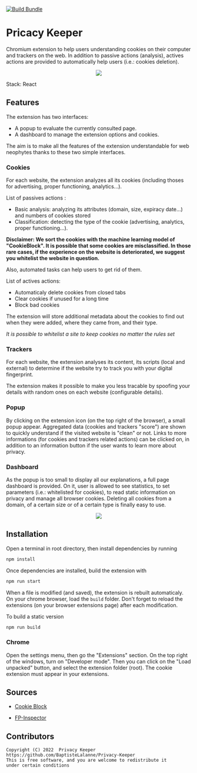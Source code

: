 [![Build Bundle](https://github.com/BaptisteLalanne/Privacy-Keeper/actions/workflows/ci.yml/badge.svg)](https://github.com/BaptisteLalanne/Privacy-Keeper/actions/workflows/ci.yml)

# Pricacy Keeper

Chromium extension to help users understanding cookies on their computer and trackers on the web. In addition to passive actions (analysis), actives actions are provided to automatically help users (i.e.: cookies deletion).
<p align="center">
  <img src="https://user-images.githubusercontent.com/61800805/167641547-ea1518ba-b011-4f85-92b8-db7052f709d6.png" />
</p>


Stack: React  
  
  
## Features

The extension has two interfaces:
- A popup to evaluate the currently consulted page.
- A dashboard to manage the extension options and cookies.

The aim is to make all the features of the extension understandable for web neophytes thanks to these two simple interfaces.

### Cookies

For each website, the extension analyzes all its cookies (including thoses for advertising, proper functioning, analytics...).

List of passives actions :
- Basic analysis: analyzing its attributes (domain, size, expiracy date...) and numbers of cookies stored
- Classification: detecting the type of the cookie (advertising, analytics, proper functioning...).

**Disclaimer: We sort the cookies with the machine learning model of "CookieBlock". It is possible that some cookies are misclassified. In those rare cases, if the experience on the website is deteriorated, 
we suggest you whitelist the website in question.**

Also, automated tasks can help users to get rid of them.

List of actives actions:
- Automaticaly delete cookies from closed tabs
- Clear cookies if unused for a long time
- Block bad cookies

The extension will store additional metadata about the cookies to find out when they were added, where they came from, and their type.

*It is possible to whitelist a site to keep cookies no matter the rules set*

### Trackers

For each website, the extension analyses its content, its scripts (local and external) to determine if the website try to track you with your digital fingerprint.

The extension makes it possible to make you less tracable by spoofing your details with random ones on each website (configurable details). 

### Popup

By clicking on the extension icon (on the top right of the browser), a small popup appear. Aggregated data (cookies and trackers "score") are shown to quickly understand if the visited website is "clean" or not. Links to more informations (for cookies and trackers related actions) can be clicked on, in addition to an information button if the user wants to learn more about privacy.

### Dashboard

As the popup is too small to display all our explanations, a full page dashboard is provided. On it, user is allowed to see statistics, to set parameters (i.e.: whitelisted for cookies), to read static information on privacy and manage all browser cookies. Deleting all cookies from a domain, of a certain size or of a certain type is finally easy to use. 


<p align="center">
  <img src="https://user-images.githubusercontent.com/61800805/167641261-4c5fec10-c694-4cb5-81b6-45fb1ab74eb9.png" />
</p>

## Installation

Open a terminal in root directory, then install dependencies by running
```sh
npm install
```

Once dependencies are installed, build the extension with
```sh
npm run start
```

When a file is modified (and saved), the extension is rebuilt automaticaly. On your chrome browser, load the `build` folder. Don't forget to reload the extensions (on your browser extensions page) after each modification.

To build a static version
```sh
npm run build
```

### Chrome

Open the settings menu, then go the "Extensions" section. On the top right of the windows, turn on "Developer mode". Then you can click on the "Load unpacked" button, and select the extension folder (root). The cookie extension must appear in your extensions.

## Sources

- [Cookie Block](https://github.com/dibollinger/CookieBlock)

- [FP-Inspector](https://github.com/uiowa-irl/FP-Inspector)

## Contributors

```
Copyright (C) 2022  Privacy Keeper
https://github.com/BaptisteLalanne/Privacy-Keeper
This is free software, and you are welcome to redistribute it
under certain conditions
```
